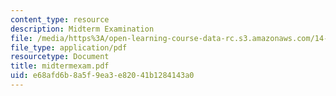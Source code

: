 ```yaml
---
content_type: resource
description: Midterm Examination
file: /media/https%3A/open-learning-course-data-rc.s3.amazonaws.com/14-23-government-regulation-of-industry-spring-2003/e68afd6b8a5f9ea3e82041b1284143a0_midtermexam.pdf
file_type: application/pdf
resourcetype: Document
title: midtermexam.pdf
uid: e68afd6b-8a5f-9ea3-e820-41b1284143a0
---
```

